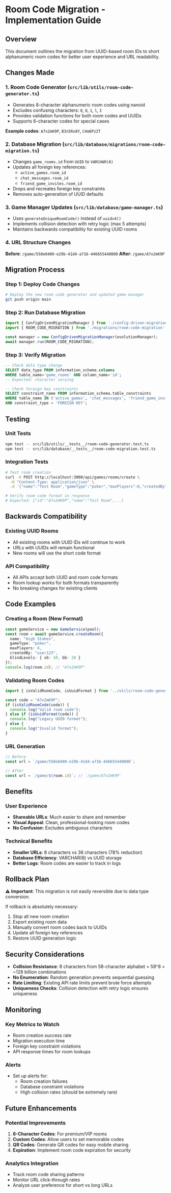 # Room Code Migration - Implementation Guide

## Overview

This document outlines the migration from UUID-based room IDs to short alphanumeric room codes for better user experience and URL readability.

## Changes Made

### 1. Room Code Generator (`src/lib/utils/room-code-generator.ts`)
- Generates 8-character alphanumeric room codes using nanoid
- Excludes confusing characters: `0`, `O`, `1`, `l`, `I`
- Provides validation functions for both room codes and UUIDs
- Supports 6-character codes for special cases

**Example codes**: `A7x2mK9P`, `B3n5Rx8Y`, `C4m6Pz2T`

### 2. Database Migration (`src/lib/database/migrations/room-code-migration.ts`)
- Changes `game_rooms.id` from `UUID` to `VARCHAR(8)`
- Updates all foreign key references:
  - `active_games.room_id`
  - `chat_messages.room_id`
  - `friend_game_invites.room_id`
- Drops and recreates foreign key constraints
- Removes auto-generation of UUID defaults

### 3. Game Manager Updates (`src/lib/database/game-manager.ts`)
- Uses `generateUniqueRoomCode()` instead of `uuidv4()`
- Implements collision detection with retry logic (max 5 attempts)
- Maintains backwards compatibility for existing UUID rooms

### 4. URL Structure Changes
**Before**: `/game/550e8400-e29b-41d4-a716-446655440000`
**After**: `/game/A7x2mK9P`

## Migration Process

### Step 1: Deploy Code Changes
```bash
# Deploy the new room code generator and updated game manager
git push origin main
```

### Step 2: Run Database Migration
```typescript
import { ConfigDrivenMigrationManager } from './config-driven-migration';
import { ROOM_CODE_MIGRATION } from './migrations/room-code-migration';

const manager = new ConfigDrivenMigrationManager(evolutionManager);
await manager.run(ROOM_CODE_MIGRATION);
```

### Step 3: Verify Migration
```sql
-- Check data type change
SELECT data_type FROM information_schema.columns 
WHERE table_name='game_rooms' AND column_name='id';
-- Expected: character varying

-- Check foreign key constraints
SELECT constraint_name FROM information_schema.table_constraints 
WHERE table_name IN ('active_games', 'chat_messages', 'friend_game_invites') 
AND constraint_type = 'FOREIGN KEY';
```

## Testing

### Unit Tests
```bash
npm test -- src/lib/utils/__tests__/room-code-generator.test.ts
npm test -- src/lib/database/__tests__/room-code-migration.test.ts
```

### Integration Tests
```bash
# Test room creation
curl -X POST http://localhost:3000/api/games/rooms/create \
  -H "Content-Type: application/json" \
  -d '{"name":"Test Room","gameType":"poker","maxPlayers":6,"createdBy":"u1","blindLevels":{"sb":1,"bb":2}}'

# Verify room code format in response
# Expected: {"id":"A7x2mK9P","name":"Test Room",...}
```

## Backwards Compatibility

### Existing UUID Rooms
- All existing rooms with UUID IDs will continue to work
- URLs with UUIDs will remain functional
- New rooms will use the short code format

### API Compatibility
- All APIs accept both UUID and room code formats
- Room lookup works for both formats transparently
- No breaking changes for existing clients

## Code Examples

### Creating a Room (New Format)
```typescript
const gameService = new GameService(pool);
const room = await gameService.createRoom({
  name: "High Stakes",
  gameType: "poker", 
  maxPlayers: 8,
  createdBy: "user123",
  blindLevels: { sb: 10, bb: 20 }
});
console.log(room.id); // "A7x2mK9P"
```

### Validating Room Codes
```typescript
import { isValidRoomCode, isUuidFormat } from '../utils/room-code-generator';

const code = "A7x2mK9P";
if (isValidRoomCode(code)) {
  console.log("Valid room code");
} else if (isUuidFormat(code)) {
  console.log("Legacy UUID format");
} else {
  console.log("Invalid format");
}
```

### URL Generation
```typescript
// Before
const url = `/game/550e8400-e29b-41d4-a716-446655440000`;

// After  
const url = `/game/${room.id}`; // `/game/A7x2mK9P`
```

## Benefits

### User Experience
- **Shareable URLs**: Much easier to share and remember
- **Visual Appeal**: Clean, professional-looking room codes
- **No Confusion**: Excludes ambiguous characters

### Technical Benefits
- **Smaller URLs**: 8 characters vs 36 characters (78% reduction)
- **Database Efficiency**: VARCHAR(8) vs UUID storage
- **Better Logs**: Room codes are easier to track in logs

## Rollback Plan

⚠️ **Important**: This migration is not easily reversible due to data type conversion.

If rollback is absolutely necessary:
1. Stop all new room creation
2. Export existing room data
3. Manually convert room codes back to UUIDs
4. Update all foreign key references
5. Restore UUID generation logic

## Security Considerations

- **Collision Resistance**: 8 characters from 58-character alphabet = 58^8 = ~128 billion combinations
- **No Enumeration**: Random generation prevents sequential guessing  
- **Rate Limiting**: Existing API rate limits prevent brute force attempts
- **Uniqueness Checks**: Collision detection with retry logic ensures uniqueness

## Monitoring

### Key Metrics to Watch
- Room creation success rate
- Migration execution time
- Foreign key constraint violations
- API response times for room lookups

### Alerts
- Set up alerts for:
  - Room creation failures
  - Database constraint violations
  - High collision rates (should be extremely rare)

## Future Enhancements

### Potential Improvements
1. **6-Character Codes**: For premium/VIP rooms
2. **Custom Codes**: Allow users to set memorable codes
3. **QR Codes**: Generate QR codes for easy mobile sharing
4. **Expiration**: Implement room code expiration for security

### Analytics Integration
- Track room code sharing patterns
- Monitor URL click-through rates
- Analyze user preference for short vs long URLs
